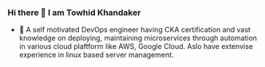 ### Hi there 👋 I am Towhid Khandaker
- 🔭 A self motivated DevOps engineer having CKA certification and vast knowledge on deploying, maintaining microservices through automation in various cloud plaftform like AWS, Google Cloud. Aslo have extenvise experience in linux based server management.




<!--
**towhidk2/towhidk2** is a ✨ _special_ ✨ repository because its `README.md` (this file) appears on your GitHub profile.

Here are some ideas to get you started:

- 🔭 I’m currently working on ...
- 🌱 I’m currently learning ...
- 👯 I’m looking to collaborate on ...
- 🤔 I’m looking for help with ...
- 💬 Ask me about ...
- 📫 How to reach me: ...
- 😄 Pronouns: ...
- ⚡ Fun fact: ...
-->
